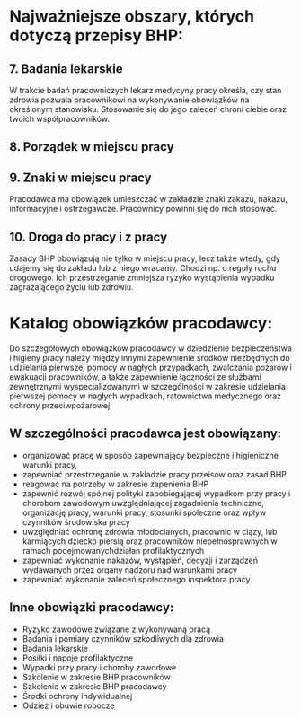 # Najważniejsze obszary, których dotyczą przepisy BHP:
## 7. Badania lekarskie
W trakcie badań pracowniczych lekarz medycyny pracy określa, czy stan zdrowia pozwala pracownikowi na wykonywanie obowiązków na określonym stanowisku. Stosowanie się do jego zaleceń chroni ciebie oraz twoich współpracowników.
## 8. Porządek w miejscu pracy
## 9. Znaki w miejscu pracy
Pracodawca ma obowiązek umieszczać w zakładzie znaki zakazu, nakazu, informacyjne i ostrzegawcze. Pracownicy powinni się do nich stosować.
## 10. Droga do pracy i z pracy
Zasady BHP obowiązują nie tylko w miejscu pracy, lecz także wtedy, gdy udajemy się do zakładu lub z niego wracamy. Chodzi np. o reguły ruchu drogowego. Ich przestrzeganie zmniejsza ryzyko wystąpienia wypadku zagrażającego życiu lub zdrowiu.
# Katalog obowiązków pracodawcy:
Do szczegółowych obowiązków pracodawcy w dziedzienie bezpieczeństwa i higieny pracy należy między innymi zapewnienie środków niezbędnych do udzielania pierwszej pomocy w nagłych przypadkach, zwalczania pożarów i ewakuacji pracowników, a także zapewnienie łączności ze służbami zewnętrznymi wyspecjalizowanymi w szczególności w zakresie udzielania pierwszej pomocy w nagłych wypadkach, ratownictwa medycznego oraz ochrony przeciwpożarowej

## W szczególności pracodawca jest obowiązany: 
- organizować pracę w sposób zapewniający bezpieczne i higieniczne warunki pracy,
- zapewniać przestrzeganie w zakładzie pracy przeisów oraz zasad BHP 
- reagować na potrzeby w zakresie zapenienia BHP
- zapewnić rozwój spójnej polityki zapobiegającej wypadkom przy pracy i chorobom zawodowym uwzględniającej zagadnienia techniczne, organizację pracy, warunki pracy, stosunki społeczne oraz wpływ czynników środowiska pracy
- uwzględniać ochronę zdrowia młodocianych, pracownic w ciązy, lub karmiących dziecko piersią oraz pracowników niepełnosprawnych w ramach podejmowanychdziałan profilaktycznych
- zapewniać wykonanie nakazów, wystąpień, decyzji i zarządzeń wydawanych przez organy nadzoru nad warunkami pracy
- zapewniać wykonanie zaleceń społecznego inspektora pracy.

## Inne obowiązki pracodawcy:
- Ryzyko zawodowe związane z wykonywaną pracą
- Badania i pomiary czynników szkodliwych dla zdrowia
- Badania lekarskie
- Posiłki i napoje profilaktyczne
- Wypadki przy pracy i choroby zawodowe
- Szkolenie w zakresie BHP pracowników
- Szkolenie w zakresie BHP pracodawcy
- Środki ochrony indywidualnej
- Odzież i obuwie robocze
